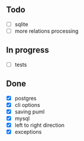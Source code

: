 

## Todo

- [ ] sqlite
- [ ] more relations processing
 
## In progress

- [ ] tests

## Done

- [x] postgres
- [x] cli options
- [x] saving puml
- [x] mysql
- [x] left to right direction
- [x] exceptions
